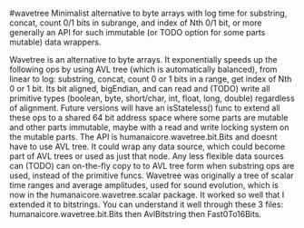 #wavetree
Minimalist alternative to byte arrays with log time for substring, concat, count 0/1 bits in subrange, and index of Nth 0/1 bit, or more generally an API for such immutable (or TODO option for some parts mutable) data wrappers.

Wavetree is an alternative to byte arrays. It exponentially speeds up the following ops by using AVL tree (which is automatically balanced), from linear to log: substring, concat, count 0 or 1 bits in a range, get index of Nth 0 or 1 bit. Its bit aligned, bigEndian, and can read and (TODO) write all primitive types (boolean, byte, short/char, int, float, long, double) regardless of alignment. Future versions will have an isStateless() func to extend all these ops to a shared 64 bit address space where some parts are mutable and other parts immutable, maybe with a read and write locking system on the mutable parts. The API is humanaicore.wavetree.bit.Bits and doesnt have to use AVL tree. It could wrap any data source, which could become part of AVL trees or used as just that node. Any less flexible data sources can (TODO) can on-the-fly copy to to AVL tree form when substring ops are used, instead of the primitive funcs. Wavetree was originally a tree of scalar time ranges and average amplitudes, used for sound evolution, which is now in the humanaicore.wavetree.scalar package. It worked so well that I extended it to bitstrings. You can understand it well through these 3 files: humanaicore.wavetree.bit.Bits then AvlBitstring then Fast0To16Bits.